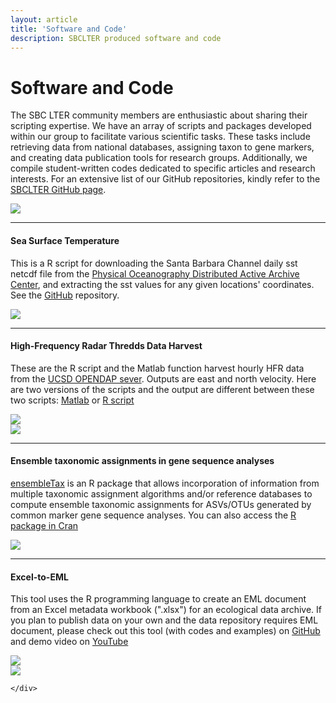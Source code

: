 ```yaml
---
layout: article
title: 'Software and Code'
description: SBCLTER produced software and code
---
```


<div id="main-container">

<h1>Software and Code</h1>

<div class="row">
	<div class="col-md-8">
		<p>The SBC LTER community members are enthusiastic about sharing their scripting expertise. We have an array of scripts and packages developed within our group to facilitate various scientific tasks. These tasks include retrieving data from national databases, assigning taxon to gene markers, and creating data publication tools for research groups. Additionally, we compile student-written codes dedicated to specific articles and research interests. For an extensive list of our GitHub repositories, kindly refer to the <a href="https://github.com/orgs/sbclter/repositories?q=&type=all&language=&sort=name" target="_blank"> SBCLTER GitHub page</a>. </p>
	</div>
	<div class="col-md-4">
		<img class="img-responsive w-75" src="/assets/img/software_icons.jpg">
	</div>
</div>

<hr/>
<h4>Sea Surface Temperature</h4>
<div class="row">
	<div class="col-md-8">
		<p>This is a R script for downloading the Santa Barbara Channel daily sst netcdf file from the <a href="https://podaac.jpl.nasa.gov/dataset/MUR-JPL-L4-GLOB-v4.1" target="_blank">Physical Oceanography Distributed Active Archive Center</a>, and extracting the sst values for any given locations' coordinates. See the <a href="https://github.com/lkuiucsb/Sea-Surface-temperature" target="_blank">GitHub</a> repository.</p>
	</div>
	<div class="col-md-2"><!-- empty -->
	</div>
	<div class="col-md-2">
		<img class="img-responsive w-50" src="/assets/img/community/R_logo.svg.png">
	</div>
</div>

<hr/>
<h4>High-Frequency Radar Thredds Data Harvest</h4>
<div class="row">
	<div class="col-md-8">
		<p>These are the R script and the Matlab function harvest hourly HFR data from the <a href="https://hfrnet-tds.ucsd.edu/thredds/catalog.html" target="_blank">UCSD OPENDAP sever</a>. Outputs are east and north velocity. Here are two versions of the scripts and the output are different between these two scripts: <a href="https://github.com/brianemery/get_hfr_from_thredds" target="_blank">Matlab</a> or <a href="https://github.com/lkuiucsb/HFR_Harvest_plot" target="_blank">R script</a></p>
	</div>
	<div class="col-md-2">
		<img class="img-responsive w-50" src="/assets/img/community/R_logo.svg.png">
		</div>
		<div class="col-md-2">
		<img class="img-responsive w-50" src="/assets/img/community/matlab_logo.png">
	</div>
</div>

<hr/>
<h4>Ensemble taxonomic assignments in gene sequence analyses</h4>
<div class="row">
	<div class="col-md-8">
		<p><a href="https://github.com/dcat4/ensembleTax" target="_blank">ensembleTax</a> is an R package that allows incorporation of information from multiple taxonomic assignment algorithms and/or reference databases to compute ensemble taxonomic assignments for ASVs/OTUs generated by common marker gene sequence analyses. You can also access the <a href="https://cran.rstudio.com/web/packages/ensembleTax/index.html" target="_blank">R package in Cran</a></p>
	</div>
	<div class="col-md-2"><!-- empty -->
	</div>
	<div class="col-md-2">
		<img class="img-responsive w-50" src="/assets/img/community/R_logo.svg.png">
	</div>
</div>

<hr/>
<h4>Excel-to-EML</h4>
<div class="row">
	<div class="col-md-8">
		<p>This tool uses the R programming language to create an EML document from an Excel metadata workbook (".xlsx") for an ecological data archive. If you plan to publish data on your own and the data repository requires EML document, please check out this tool (with codes and examples) on <a href="https://github.com/lkuiucsb/Excel-to-EML" target="_blank">GitHub</a> and demo video on <a href="https://www.youtube.com/watch?v=rn8Uee49LsM&t=1s" target="_blank">YouTube</a> </p>
	</div>
	<div class="col-md-2">
		<img class="img-responsive w-50" src="/assets/img/community/R_logo.svg.png">
		</div>
		<div class="col-md-2">
		<img class="img-responsive w-50" src="/assets/img/community/windows_logo.png">
		
	</div>
</div>

</div>

